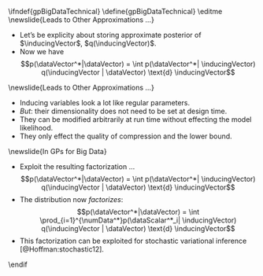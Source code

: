\ifndef{gpBigDataTechnical}
\define{gpBigDataTechnical}
\editme
\newslide{Leads to Other Approximations ...}

* Let’s be explicity about storing approximate posterior of $\inducingVector$, $q(\inducingVector)$.
* Now we have
  $$p(\dataVector^*|\dataVector) = \int p(\dataVector^*| \inducingVector) q(\inducingVector | \dataVector) \text{d} \inducingVector$$

\newslide{Leads to Other Approximations ...}

* Inducing variables look a lot like regular parameters.
* *But*: their dimensionality does not need to be set at design time.
* They can be modified arbitrarily at run time without effecting the model likelihood.
* They only effect the quality of compression and the lower bound.

\newslide{In GPs for Big Data}

* Exploit the resulting factorization ...
  $$p(\dataVector^*|\dataVector) = \int p(\dataVector^*| \inducingVector) q(\inducingVector | \dataVector) \text{d} \inducingVector$$
* The distribution now *factorizes*:
  $$p(\dataVector^*|\dataVector) = \int \prod_{i=1}^{\numData^*}p(\dataScalar^*_i| \inducingVector) q(\inducingVector | \dataVector) \text{d} \inducingVector$$
* This factorization can be exploited for stochastic variational inference [@Hoffman:stochastic12].

\endif
